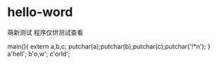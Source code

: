 # hello-word
萌新测试
程序仅供测试查看

main(){
    extern a,b,c;
    putchar(a);putchar(b);putchar(c);putchar('!*n');
}
a'hell';
b'o,w';
c'orld';
